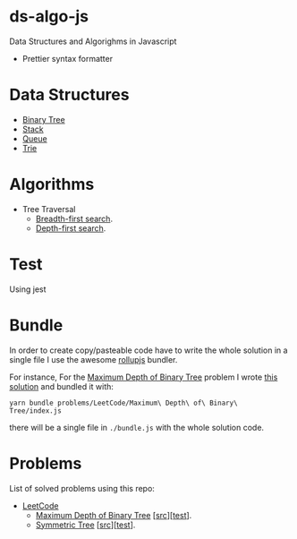 # ds-algo-js
Data Structures and Algorighms in Javascript

- Prettier syntax formatter

# Data Structures
- [Binary Tree](data-structures/BinaryTree)
- [Stack](data-structures/Stack)
- [Queue](data-structures/Queue)
- [Trie](data-structures/Trie)

# Algorithms
- Tree Traversal
  - [Breadth-first search](algorithms/tree-traversal/index.js).
  - [Depth-first search](algorithms/tree-traversal/index.js).

# Test
Using jest

# Bundle
In order to create copy/pasteable code have to write the whole solution in a single file I use the awesome [rollupjs](https://rollupjs.org) bundler.

For instance, For the [Maximum Depth of Binary Tree](https://leetcode.com/problems/maximum-depth-of-binary-tree) problem I wrote [this solution](problems/LeetCode/Maximum%20Depth%20of%20Binary%20Tree) and bundled it with:
```
yarn bundle problems/LeetCode/Maximum\ Depth\ of\ Binary\ Tree/index.js
```
there will be a single file in `./bundle.js` with the whole solution code.

# Problems
List of solved problems using this repo:
- [LeetCode](https://leetcode.com/saulmtzv)
  - [Maximum Depth of Binary Tree](https://leetcode.com/problems/maximum-depth-of-binary-tree) [[src](problems/LeetCode/Maximum%20Depth%20of%20Binary%20Tree/index.js)][[test](problems/LeetCode/Maximum%20Depth%20of%20Binary%20Tree/test.js)].
  - [Symmetric Tree](https://leetcode.com/problems/symmetric-tree) [[src](problems/LeetCode/Symmetric%20Tree/index.js)][[test](problems/LeetCode/Symmetric%20Tree/test.js)].
